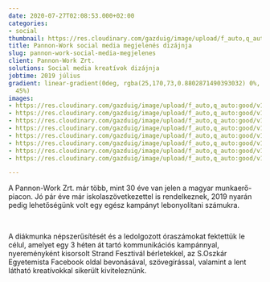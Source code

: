 ```yaml
---
date: 2020-07-27T02:08:53.000+02:00
categories:
- social
thumbnail: https://res.cloudinary.com/gazduig/image/upload/f_auto,q_auto:good/v1595856710/cms/MBM_iohbtv.png
title: Pannon-Work social media megjelenés dizájnja
slug: pannon-work-social-media-megjelenes
client: Pannon-Work Zrt.
solutions: Social media kreatívok dizájnja
jobtime: 2019 július
gradient: linear-gradient(0deg, rgba(25,170,73,0.8802871490393032) 0%, rgba(53,149,130,0)
  45%)
images:
- https://res.cloudinary.com/gazduig/image/upload/f_auto,q_auto:good/v1595808649/cms/Frame_38_lmzcke.webp
- https://res.cloudinary.com/gazduig/image/upload/f_auto,q_auto:good/v1595808649/cms/Frame_37_oyryue.webp
- https://res.cloudinary.com/gazduig/image/upload/f_auto,q_auto:good/v1595808648/cms/Frame_36_oeizpg.webp
- https://res.cloudinary.com/gazduig/image/upload/f_auto,q_auto:good/v1595808649/cms/Frame_35_lrecel.webp
- https://res.cloudinary.com/gazduig/image/upload/f_auto,q_auto:good/v1595808649/cms/Frame_33_nqd6gy.webp
- https://res.cloudinary.com/gazduig/image/upload/f_auto,q_auto:good/v1595808649/cms/Frame_31_fx9yz4.webp
- https://res.cloudinary.com/gazduig/image/upload/f_auto,q_auto:good/v1595808649/cms/Frame_32_npmkli.webp
- https://res.cloudinary.com/gazduig/image/upload/f_auto,q_auto:good/v1595808649/cms/Frame_34_g5ltna.webp

---
```

A Pannon-Work Zrt. már több, mint 30 éve van jelen a magyar munkaerő-piacon. Jó pár éve már iskolaszövetkezettel is rendelkeznek, 2019 nyarán pedig lehetőségünk volt egy egész kampányt lebonyolítani számukra.

<br>

A diákmunka népszerűsítését és a ledolgozott óraszámokat fektettük le célul, amelyet egy 3 héten át tartó kommunikációs kampánnyal, nyereményként kisorsolt Strand Fesztivál bérletekkel, az S.Oszkár Egyetemista Facebook oldal bevonásával, szövegírással, valamint a lent látható kreatívokkal sikerült kiviteleznünk.